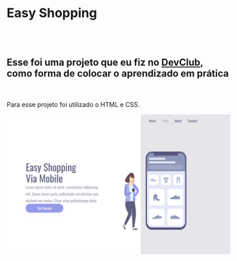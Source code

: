 <h1> Easy Shopping</h1>
<br>
<br>
<h2>Esse foi uma projeto que eu fiz no <a href="https://rodolfomori.com.br/devclub"/>DevClub</a>, como forma de colocar o aprendizado em prática </h2> 
<br>
<p>Para esse projeto foi utilizado o HTML e CSS. </p>
<img src="https://github.com/guilherme-p-s/Easy-Shopping/blob/master/Captura%20de%20Tela%20(8).png?raw=true"/>
